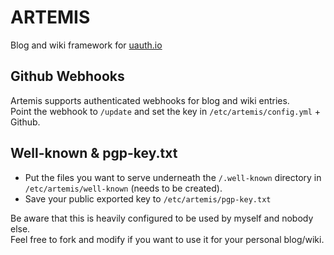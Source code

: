 # ARTEMIS
Blog and wiki framework for [uauth.io](https://uauth.io)

## Github Webhooks
Artemis supports authenticated webhooks for blog and wiki entries.  
Point the webhook to `/update` and set the key in `/etc/artemis/config.yml` + Github.

## Well-known & pgp-key.txt
- Put the files you want to serve underneath the `/.well-known` directory in `/etc/artemis/well-known` (needs to be created).
- Save your public exported key to `/etc/artemis/pgp-key.txt`

Be aware that this is heavily configured to be used by myself and nobody else.  
Feel free to fork and modify if you want to use it for your personal blog/wiki. 
